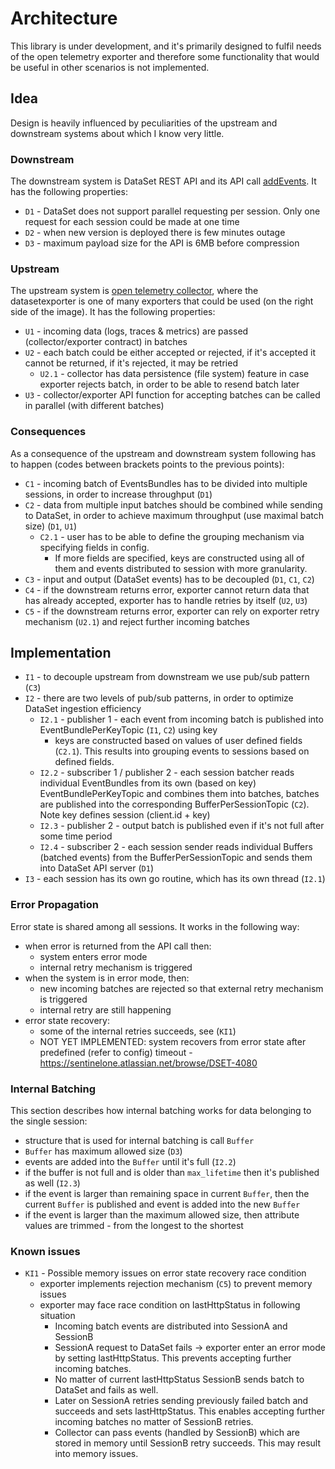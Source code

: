 # Architecture

This library is under development, and it's primarily designed to fulfil needs of the
open telemetry exporter and therefore some functionality that would be useful in other
scenarios is not implemented.

## Idea

Design is heavily influenced by peculiarities of the upstream and downstream systems
about which I know very little.

### Downstream

The downstream system is DataSet REST API and its API call [addEvents](https://app.scalyr.com/help/api#addEvents).
It has the following properties:

* `D1` - DataSet does not support parallel requesting per session. Only one request for each session could be made at one time
* `D2` - when new version is deployed there is few minutes outage
* `D3` - maximum payload size for the API is 6MB before compression

### Upstream

The upstream system is [open telemetry collector](https://opentelemetry.io/docs/collector/),
where the datasetexporter is one of many exporters that could be used
(on the right side of the image). It has the following properties:

* `U1` - incoming data (logs, traces & metrics) are passed (collector/exporter contract) in batches
* `U2` - each batch could be either accepted or rejected, if it's accepted it cannot be returned, if it's rejected, it may be retried
  * `U2.1` - collector has data persistence (file system) feature in case exporter rejects batch, in order to be able to resend batch later
* `U3` - collector/exporter API function for accepting batches can be called in parallel (with different batches)

### Consequences

As a consequence of the upstream and downstream system following has to happen (codes
between brackets points to the previous points):

* `C1` - incoming batch of EventsBundles has to be divided into multiple sessions, in order to increase throughput (`D1`)
* `C2` - data from multiple input batches should be combined while sending to DataSet, in order to achieve maximum throughput (use maximal batch size) (`D1`, `U1`)
  * `C2.1` - user has to be able to define the grouping mechanism via specifying fields in config. 
    * If more fields are specified, keys are constructed using all of them and events distributed to session with more granularity.
* `C3` - input and output (DataSet events) has to be decoupled (`D1`, `C1`, `C2`)
* `C4` - if the downstream returns error, exporter cannot return data that has already accepted, exporter has to handle retries by itself (`U2`, `U3`)
* `C5` - if the downstream returns error, exporter can rely on exporter retry mechanism (`U2.1`) and reject further incoming batches

## Implementation

* `I1` - to decouple upstream from downstream we use pub/sub pattern (`C3`)
* `I2` - there are two levels of pub/sub patterns, in order to optimize DataSet ingestion efficiency
  * `I2.1` - publisher 1 - each event from incoming batch is published into EventBundlePerKeyTopic (`I1`, `C2`) using key
    * keys are constructed based on values of user defined fields (`C2.1`). This results into grouping events to sessions based on defined fields.
  * `I2.2` - subscriber 1 / publisher 2 - each session batcher reads individual EventBundles from its own (based on key) EventBundlePerKeyTopic and combines them into batches, batches are published into the corresponding BufferPerSessionTopic (`C2`). Note key defines session (client.id + key)
  * `I2.3` - publisher 2 - output batch is published even if it's not full after some time period
  * `I2.4` - subscriber 2 - each session sender reads individual Buffers (batched events) from the BufferPerSessionTopic and sends them into DataSet API server (`D1`)
* `I3` - each session has its own go routine, which has its own thread (`I2.1`)

### Error Propagation

Error state is shared among all sessions. It works in the following way:

* when error is returned from the API call then:
  * system enters error mode
  * internal retry mechanism is triggered
* when the system is in error mode, then:
  * new incoming batches are rejected so that external retry mechanism is triggered
  * internal retry are still happening
* error state recovery:
  * some of the internal retries succeeds, see (`KI1`)
  * NOT YET IMPLEMENTED: system recovers from error state after predefined (refer to config) timeout - https://sentinelone.atlassian.net/browse/DSET-4080

### Internal Batching

This section describes how internal batching works for data belonging to the single session:

* structure that is used for internal batching is call `Buffer`
* `Buffer` has maximum allowed size (`D3`)
* events are added into the `Buffer` until it's full (`I2.2`)
* if the buffer is not full and is older than `max_lifetime` then it's published as well (`I2.3`)
* if the event is larger than remaining space in current `Buffer`, then the current `Buffer` is published and event is added into the new `Buffer`
* if the event is larger than the maximum allowed size, then attribute values are trimmed - from the longest to the shortest

### Known issues

* `KI1` - Possible memory issues on error state recovery race condition
  * exporter implements rejection mechanism (`C5`) to prevent memory issues
  * exporter may face race condition on lastHttpStatus in following situation
    * Incoming batch events are distributed into SessionA and SessionB
    * SessionA request to DataSet fails -> exporter enter an error mode by setting lastHttpStatus. This prevents accepting further incoming batches.
    * No matter of current lastHttpStatus SessionB sends batch to DataSet and fails as well.
    * Later on SessionA retries sending previously failed batch and succeeds and sets lastHttpStatus. This enables accepting further incoming batches no matter of SessionB retries.
    * Collector can pass events (handled by SessionB) which are stored in memory until SessionB retry succeeds. This may result into memory issues.

